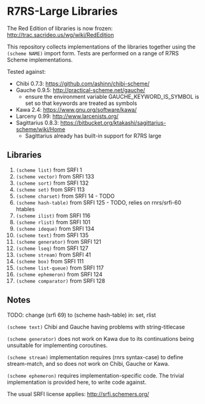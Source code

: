 # R7RS-Large Libraries

The Red Edition of libraries is now frozen:
http://trac.sacrideo.us/wg/wiki/RedEdition

This repository collects implementations of the libraries together using 
the `(scheme NAME)` import form.  Tests are performed on a range of R7RS 
Scheme implementations.  

Tested against:

* Chibi 0.7.3: https://github.com/ashinn/chibi-scheme/
* Gauche 0.9.5: http://practical-scheme.net/gauche/
  * ensure the environment variable GAUCHE_KEYWORD_IS_SYMBOL is set so that 
    keywords are treated as symbols
* Kawa 2.4: https://www.gnu.org/software/kawa/
* Larceny 0.99: http://www.larcenists.org/
* Sagittarius 0.8.3: https://bitbucket.org/ktakashi/sagittarius-scheme/wiki/Home
  * Sagittarius already has built-in support for R7RS large

## Libraries

1. `(scheme list)` from SRFI 1
2. `(scheme vector)` from SRFI 133
3. `(scheme sort)` from SRFI 132
4. `(scheme set)` from SRFI 113 
5. `(scheme charset)` from SRFI 14 - TODO
6. `(scheme hash-table)` from SRFI 125 - TODO, relies on rnrs/srfi-60 htables
7. `(scheme ilist)` from SRFI 116
8. `(scheme rlist)` from SRFI 101 
9. `(scheme ideque)` from SRFI 134
10. `(scheme text)` from SRFI 135
11. `(scheme generator)` from SRFI 121
12. `(scheme lseq)` from SRFI 127
13. `(scheme stream)` from SRFI 41
14. `(scheme box)` from SRFI 111
15. `(scheme list-queue)` from SRFI 117
16. `(scheme ephemeron)` from SRFI 124
17. `(scheme comparator)` from SRFI 128

## Notes

TODO: change (srfi 69) to (scheme hash-table) in: set, rlist 

`(scheme text)` Chibi and Gauche having problems with string-titlecase

`(scheme generator)` does not work on Kawa due to its continuations being 
unsuitable for implementing coroutines.

`(scheme stream)` implementation requires (rnrs syntax-case) to define stream-match, 
and so does not work on Chibi, Gauche or Kawa.

`(scheme ephemeron)` requires implementation-specific code.  The trivial 
implementation is provided here, to write code against.

The usual SRFI license applies: http://srfi.schemers.org/

